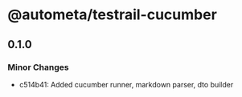 # @autometa/testrail-cucumber

## 0.1.0

### Minor Changes

- c514b41: Added cucumber runner, markdown parser, dto builder
